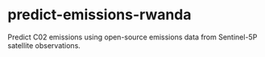 # predict-emissions-rwanda
Predict C02 emissions using open-source emissions data from Sentinel-5P satellite observations.
